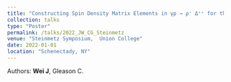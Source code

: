 ```yaml
---
title: "Constructing Spin Density Matrix Elements in γp → ρ⁻ Δ⁺⁺ for the GlueX Experiment"
collection: talks
type: "Poster"
permalink: /talks/2022_JW_CG_Steinmetz
venue: "Steinmetz Symposium,  Union College"
date: 2022-01-01
location: "Schenectady, NY"
---
```


Authors: **Wei J**, Gleason C.
